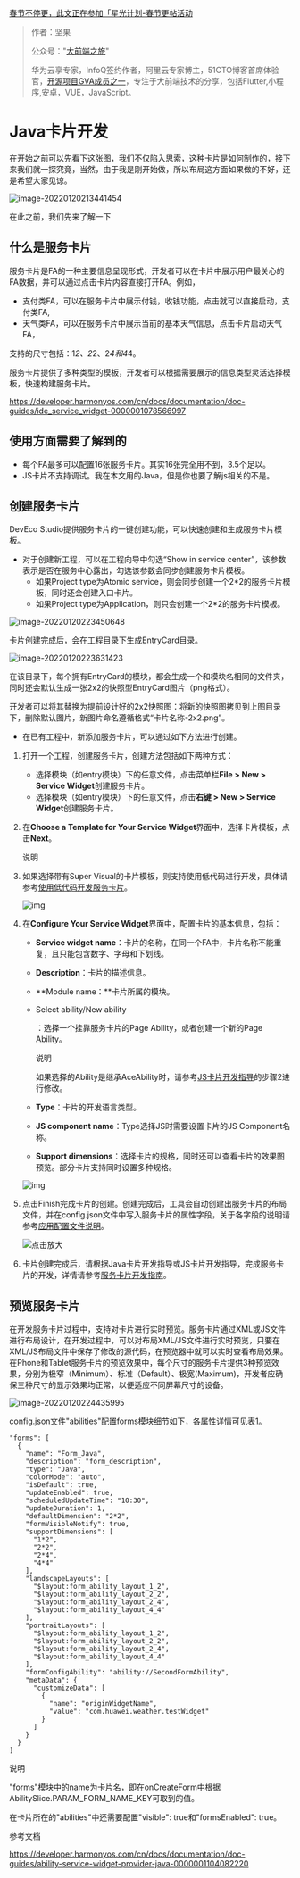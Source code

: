 [春节不停更，此文正在参加「星光计划-春节更帖活动](https://harmonyos.51cto.com/posts/9923)

> 作者：坚果
>
> 公众号："[大前端之旅](https://mp.weixin.qq.com/s/aJvihD4dzEJyOV3q6_Zeng)"
>
> 华为云享专家，InfoQ签约作者，阿里云专家博主，51CTO博客首席体验官，[开源项目GVA成员之一](https://www.gin-vue-admin.com/)，专注于大前端技术的分享，包括Flutter,小程序,安卓，VUE，JavaScript。

# Java卡片开发

在开始之前可以先看下这张图，我们不仅陷入思索，这种卡片是如何制作的，接下来我们就一探究竟，当然，由于我是刚开始做，所以布局这方面如果做的不好，还是希望大家见谅。

![image-20220120213441454](https://luckly007.oss-cn-beijing.aliyuncs.com/images/image-20220120213441454.png)

在此之前，我们先来了解一下

## 什么是服务卡片

服务卡片是FA的一种主要信息呈现形式，开发者可以在卡片中展示用户最关心的FA数据，并可以通过点击卡片内容直接打开FA。例如，

- 支付类FA，可以在服务卡片中展示付钱，收钱功能，点击就可以直接启动，支付类FA,
- 天气类FA，可以在服务卡片中展示当前的基本天气信息，点击卡片启动天气FA，

支持的尺寸包括：1*2、2*2、2*4和4*4。

服务卡片提供了多种类型的模板，开发者可以根据需要展示的信息类型灵活选择模板，快速构建服务卡片。

https://developer.harmonyos.com/cn/docs/documentation/doc-guides/ide_service_widget-0000001078566997

## 使用方面需要了解到的



- 每个FA最多可以配置16张服务卡片。其实16张完全用不到，3.5个足以。
- JS卡片不支持调试。我在本文用的Java，但是你也要了解js相关的不是。

## 创建服务卡片



DevEco Studio提供服务卡片的一键创建功能，可以快速创建和生成服务卡片模板。

- 对于创建新工程，可以在工程向导中勾选“Show in service center”，该参数表示是否在服务中心露出，勾选该参数会同步创建服务卡片模板。
  - 如果Project type为Atomic service，则会同步创建一个2*2的服务卡片模板，同时还会创建入口卡片。
  - 如果Project type为Application，则只会创建一个2*2的服务卡片模板。

![image-20220120223450648](https://luckly007.oss-cn-beijing.aliyuncs.com/images/image-20220120223450648.png)

卡片创建完成后，会在工程目录下生成EntryCard目录。

![image-20220120223631423](https://luckly007.oss-cn-beijing.aliyuncs.com/images/image-20220120223631423.png)

在该目录下，每个拥有EntryCard的模块，都会生成一个和模块名相同的文件夹，同时还会默认生成一张2x2的快照型EntryCard图片（png格式）。

开发者可以将其替换为提前设计好的2x2快照图：将新的快照图拷贝到上图目录下，删除默认图片，新图片命名遵循格式“卡片名称-2x2.png”。



- 在已有工程中，新添加服务卡片，可以通过如下方法进行创建。

1. 打开一个工程，创建服务卡片，创建方法包括如下两种方式：

   - 选择模块（如entry模块）下的任意文件，点击菜单栏**File > New > Service Widget**创建服务卡片。
   - 选择模块（如entry模块）下的任意文件，点击**右键 > New > Service Widget**创建服务卡片。

2. 在**Choose a Template for Your Service Widget**界面中，选择卡片模板，点击**Next**。

   说明

1. 
   如果选择带有Super Visual的卡片模板，则支持使用低代码进行开发，具体请参考[使用低代码开发服务卡片](https://developer.harmonyos.com/cn/docs/documentation/doc-guides/ide-low-code-0000001158284713#section1621532701817)。

   ![img](https://alliance-communityfile-drcn.dbankcdn.com/FileServer/getFile/cmtyPub/011/111/111/0000000000011111111.20220117180411.17421517132496231553173553524750:50530117023205:2800:66EDBF7302D338576B8CF56414DFA917D34D8FF682A4A8EA7FABD74294AE1806.png?needInitFileName=true?needInitFileName=true)

2. 在**Configure Your Service Widget**界面中，配置卡片的基本信息，包括：

   - **Service widget name**：卡片的名称，在同一个FA中，卡片名称不能重复，且只能包含数字、字母和下划线。

   - **Description**：卡片的描述信息。

   - **Module name：**卡片所属的模块。

   - Select ability/New ability

     ：选择一个挂靠服务卡片的Page Ability，或者创建一个新的Page Ability。

     说明

     如果选择的Ability是继承AceAbility时，请参考[JS卡片开发指导](https://developer.harmonyos.com/cn/docs/documentation/doc-guides/ability-service-widget-provider-js-0000001150602175)的步骤2进行修改。

   - **Type**：卡片的开发语言类型。

   - **JS component name**：Type选择JS时需要设置卡片的JS Component名称。

   - **Support dimensions**：选择卡片的规格，同时还可以查看卡片的效果图预览。部分卡片支持同时设置多种规格。

   ![img](https://alliance-communityfile-drcn.dbankcdn.com/FileServer/getFile/cmtyPub/011/111/111/0000000000011111111.20220117180411.09834252076850288043760052475797:50530117023205:2800:8490CCB1028B64E0EE9EB5353AB665BA847330C9EC4ACAB70FB8D83AD3470748.png?needInitFileName=true?needInitFileName=true)

3. 点击Finish完成卡片的创建。创建完成后，工具会自动创建出服务卡片的布局文件，并在config.json文件中写入服务卡片的属性字段，关于各字段的说明请参考[应用配置文件说明](https://developer.harmonyos.com/cn/docs/documentation/doc-guides/basic-config-file-elements-0000000000034463)。

   ![点击放大](https://alliance-communityfile-drcn.dbankcdn.com/FileServer/getFile/cmtyPub/011/111/111/0000000000011111111.20220117180411.43095524023082463853427462381634:50530117023205:2800:8CDE0139CD5A828585B418D4EE1FD926F8176F75EE67D28CC8B60CFBCCA42927.png?needInitFileName=true?needInitFileName=true)

4. 卡片创建完成后，请根据Java卡片开发指导或JS卡片开发指导，完成服务卡片的开发，详情请参考[服务卡片开发指南](https://developer.harmonyos.com/cn/docs/documentation/doc-guides/ability-service-widget-overview-0000001062607955)。

## 预览服务卡片



在开发服务卡片过程中，支持对卡片进行实时预览。服务卡片通过XML或JS文件进行布局设计，在开发过程中，可以对布局XML/JS文件进行实时预览，只要在XML/JS布局文件中保存了修改的源代码，在预览器中就可以实时查看布局效果。在Phone和Tablet服务卡片的预览效果中，每个尺寸的服务卡片提供3种预览效果，分别为极窄（Minimum）、标准（Default）、极宽(Maximum)，开发者应确保三种尺寸的显示效果均正常，以便适应不同屏幕尺寸的设备。

![image-20220120224435995](https://luckly007.oss-cn-beijing.aliyuncs.com/images/image-20220120224435995.png)





config.json文件"abilities"配置forms模块细节如下，各属性详情可见[表1](https://developer.harmonyos.com/cn/docs/documentation/doc-guides/ability-service-widget-provider-java-0000001104082220#ZH-CN_TOPIC_0000001104082220__table163531914131311)。

```
"forms": [
  {
    "name": "Form_Java",
    "description": "form_description",
    "type": "Java",
    "colorMode": "auto",
    "isDefault": true,
    "updateEnabled": true,
    "scheduledUpdateTime": "10:30",
    "updateDuration": 1,
    "defaultDimension": "2*2",
    "formVisibleNotify": true,
    "supportDimensions": [
      "1*2",
      "2*2",
      "2*4",
      "4*4"
    ],
    "landscapeLayouts": [
      "$layout:form_ability_layout_1_2",
      "$layout:form_ability_layout_2_2",
      "$layout:form_ability_layout_2_4",
      "$layout:form_ability_layout_4_4"
    ],
    "portraitLayouts": [
      "$layout:form_ability_layout_1_2",
      "$layout:form_ability_layout_2_2",
      "$layout:form_ability_layout_2_4",
      "$layout:form_ability_layout_4_4"
    ],
    "formConfigAbility": "ability://SecondFormAbility",
    "metaData": {
      "customizeData": [
        {
          "name": "originWidgetName",
          "value": "com.huawei.weather.testWidget"
        }
      ]
    }
  }
]
```

说明

"forms"模块中的name为卡片名，即在onCreateForm中根据AbilitySlice.PARAM_FORM_NAME_KEY可取到的值。

在卡片所在的"abilities"中还需要配置"visible": true和"formsEnabled": true。



参考文档

https://developer.harmonyos.com/cn/docs/documentation/doc-guides/ability-service-widget-provider-java-0000001104082220

